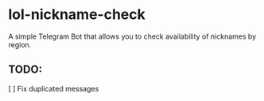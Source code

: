 # lol-nickname-check
A simple Telegram Bot that allows you to check availability of nicknames by region.

## TODO:
[ ] Fix duplicated messages

